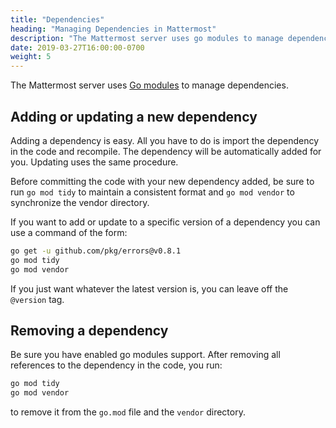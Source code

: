 ```yaml
---
title: "Dependencies"
heading: "Managing Dependencies in Mattermost"
description: "The Mattermost server uses go modules to manage dependencies. To manage dependencies you must have modules enabled."
date: 2019-03-27T16:00:00-0700
weight: 5
---
```



The Mattermost server uses [Go modules](https://github.com/golang/go/wiki/Modules) to manage dependencies.

## Adding or updating a new dependency

Adding a dependency is easy. All you have to do is import the dependency in the code and recompile. The dependency will be automatically added for you. Updating uses the same procedure.

Before committing the code with your new dependency added, be sure to run `go mod tidy` to maintain a consistent format and `go mod vendor` to synchronize the vendor directory.

If you want to add or update to a specific version of a dependency you can use a command of the form:
```bash
go get -u github.com/pkg/errors@v0.8.1
go mod tidy
go mod vendor
```

If you just want whatever the latest version is, you can leave off the `@version` tag.

## Removing a dependency

Be sure you have enabled go modules support. After removing all references to the dependency in the code, you run:
```bash
go mod tidy
go mod vendor
```
to remove it from the `go.mod` file and the `vendor` directory.
